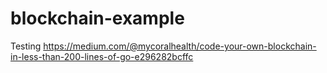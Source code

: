 # blockchain-example
Testing https://medium.com/@mycoralhealth/code-your-own-blockchain-in-less-than-200-lines-of-go-e296282bcffc
